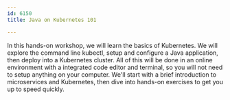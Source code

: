 ```yaml
---
id: 6150
title: Java on Kubernetes 101

---
```

In this hands-on workshop, we will learn the basics of Kubernetes. We will explore the command line kubectl, setup and configure a Java application, then deploy into a Kubernetes cluster. All of this will be done in an online environment with a integrated code editor and terminal, so you will not need to setup anything on your computer. We'll start with a brief introduction to microservices and Kubernetes, then dive into hands-on exercises to get you up to speed quickly.